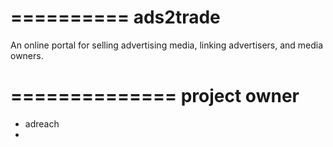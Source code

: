 ==========
ads2trade
==========

An online portal for selling advertising media, linking advertisers, and media owners.

==============
project owner
==============
- adreach
- 

